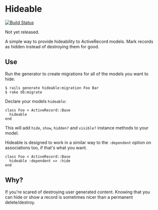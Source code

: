 # Hideable

[![Build Status](https://secure.travis-ci.org/joecorcoran/hideable.png?branch=master)](http://travis-ci.org/joecorcoran/hideable)

Not yet released.

A simple way to provide hideability to ActiveRecord models. Mark records as hidden instead of destroying them for good.

## Use

Run the generator to create migrations for all of the models you want to hide:

    $ rails generate hideable:migration Foo Bar
    $ rake db:migrate
    
Declare your models `hideable`:
 
    class Foo < ActiveRecord::Base
      hideable
    end
    
This will add `hide`, `show`, `hidden?` and `visible?` instance methods to your model.
    
Hideable is designed to work in a similar way to the `:dependent` option on associations too, if that's what you want.

    class Foo < ActiveRecord::Base
      hideable :dependent => :hide
    end

## Why?

If you're scared of destroying user generated content. Knowing that you can hide or show a record is sometimes nicer than a permanent delete/destroy.